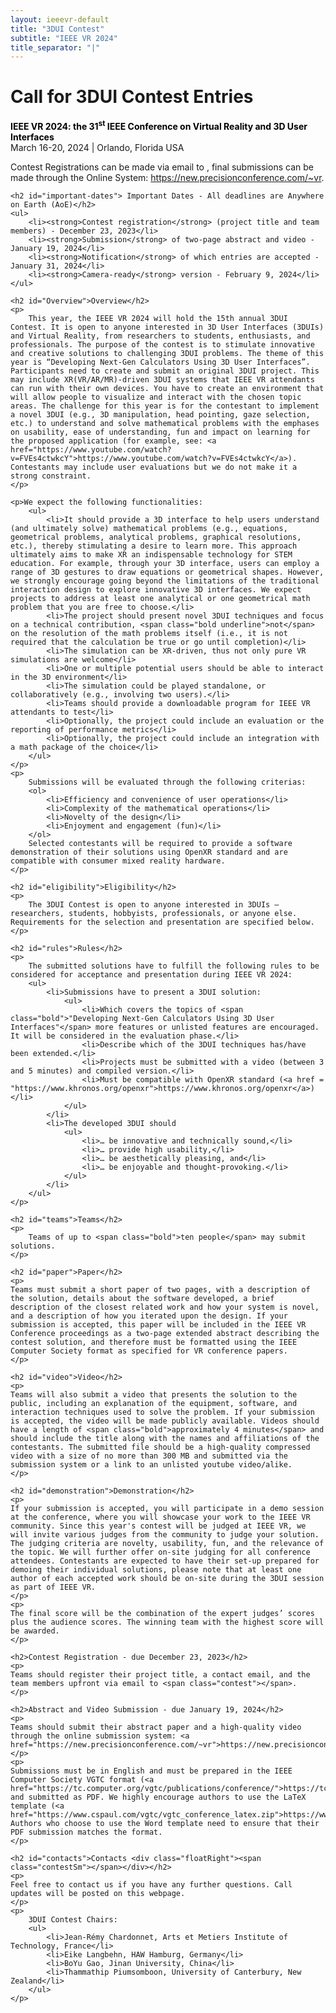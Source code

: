 ```yaml
---
layout: ieeevr-default
title: "3DUI Contest"
subtitle: "IEEE VR 2024"
title_separator: "|"
---
```


<script type="text/javascript">
    $(document).ready(function(){
		var email = ""; 
		var domain = "ieeevr.org"; 

	    email = "contest2024"; 		
		$(".contestSm").html("<span class='text-nowrap'><a href=javascript:location='" + "mail" + "to:" + email + "@" + domain + "'><i class='fas fa-fw fa-envelope-square emailIconSm' style=''></i><i class='emailTextSm'>" + email + "@" + domain + "</a></i></span>");   
        
        $(".contest").html("<span class='text-nowrap'><a href=javascript:location='" + "mail" + "to:" + email + "@" + domain + "'><i class='fas fa-fw fa-envelope-square emailIcon' style=''></i><i class='emailText'>" + email + "@" + domain + "</a></i></span>");              
	});
</script>
<div>
    <h1 id="cfp-3dui-contest">Call for 3DUI Contest Entries<div class="floatRight"><span class="contestSm"></span></div></h1>
    <p>
        <strong style="color: black">IEEE VR 2024: the 31<sup>st</sup> IEEE Conference on Virtual Reality and 3D User Interfaces</strong><br />
            March 16-20, 2024 | Orlando, Florida USA
    </p>
    <p>
        Contest Registrations can be made via email to  <span class="contest"></span>, final submissions can be made through the Online System: <a href="https://new.precisionconference.com/~vr">https://new.precisionconference.com/~vr</a>.
    </p>

    <h2 id="important-dates"> Important Dates - All deadlines are Anywhere on Earth (AoE)</h2>
    <ul>
        <li><strong>Contest registration</strong> (project title and team members) - December 23, 2023</li>
        <li><strong>Submission</strong> of two-page abstract and video - January 19, 2024</li>
        <li><strong>Notification</strong> of which entries are accepted - January 31, 2024</li>
        <li><strong>Camera-ready</strong> version - February 9, 2024</li>
    </ul>

    <h2 id="Overview">Overview</h2>
    <p>
        This year, the IEEE VR 2024 will hold the 15th annual 3DUI Contest. It is open to anyone interested in 3D User Interfaces (3DUIs) and Virtual Reality, from researchers to students, enthusiasts, and professionals. The purpose of the contest is to stimulate innovative and creative solutions to challenging 3DUI problems. The theme of this year is “Developing Next-Gen Calculators Using 3D User Interfaces”. Participants need to create and submit an original 3DUI project. This may include XR(VR/AR/MR)-driven 3DUI systems that IEEE VR attendants can run with their own devices. You have to create an environment that will allow people to visualize and interact with the chosen topic areas. The challenge for this year is for the contestant to implement a novel 3DUI (e.g., 3D manipulation, head pointing, gaze selection, etc.) to understand and solve mathematical problems with the emphases on usability, ease of understanding, fun and impact on learning for the proposed application (for example, see: <a href="https://www.youtube.com/watch?v=FVEs4ctwkcY">https://www.youtube.com/watch?v=FVEs4ctwkcY</a>). Contestants may include user evaluations but we do not make it a strong constraint.
    </p>

    <p>We expect the following functionalities:
        <ul>
            <li>It should provide a 3D interface to help users understand (and ultimately solve) mathematical problems (e.g., equations, geometrical problems, analytical problems, graphical resolutions, etc.), thereby stimulating a desire to learn more. This approach ultimately aims to make XR an indispensable technology for STEM education. For example, through your 3D interface, users can employ a range of 3D gestures to draw equations or geometrical shapes. However, we strongly encourage going beyond the limitations of the traditional interaction design to explore innovative 3D interfaces. We expect projects to address at least one analytical or one geometrical math problem that you are free to choose.</li>
            <li>The project should present novel 3DUI techniques and focus on a technical contribution, <span class="bold underline">not</span> on the resolution of the math problems itself (i.e., it is not required that the calculation be true or go until completion)</li>            
            <li>The simulation can be XR-driven, thus not only pure VR simulations are welcome</li>
            <li>One or multiple potential users should be able to interact in the 3D environment</li>
            <li>The simulation could be played standalone, or collaboratively (e.g., involving two users).</li>
            <li>Teams should provide a downloadable program for IEEE VR attendants to test</li>
            <li>Optionally, the project could include an evaluation or the reporting of performance metrics</li>
            <li>Optionally, the project could include an integration with a math package of the choice</li>            
        </ul>
    </p>
    <p>
        Submissions will be evaluated through the following criterias:
        <ol>
            <li>Efficiency and convenience of user operations</li>
            <li>Complexity of the mathematical operations</li>
            <li>Novelty of the design</li>
            <li>Enjoyment and engagement (fun)</li>
        </ol>
        Selected contestants will be required to provide a software demonstration of their solutions using OpenXR standard and are compatible with consumer mixed reality hardware.
    </p>

    <h2 id="eligibility">Eligibility</h2>
    <p>
        The 3DUI Contest is open to anyone interested in 3DUIs — researchers, students, hobbyists, professionals, or anyone else. Requirements for the selection and presentation are specified below.
    </p>

    <h2 id="rules">Rules</h2>
    <p>
        The submitted solutions have to fulfill the following rules to be considered for acceptance and presentation during IEEE VR 2024: 
        <ul>
            <li>Submissions have to present a 3DUI solution:
                <ul>
                    <li>Which covers the topics of <span class="bold">"Developing Next-Gen Calculators Using 3D User Interfaces"</span> more features or unlisted features are encouraged. It will be considered in the evaluation phase.</li>
                    <li>Describe which of the 3DUI techniques has/have been extended.</li>
                    <li>Projects must be submitted with a video (between 3 and 5 minutes) and compiled version.</li>
                    <li>Must be compatible with OpenXR standard (<a href = "https://www.khronos.org/openxr">https://www.khronos.org/openxr</a>)</li>
                </ul>
            </li>
            <li>The developed 3DUI should
                <ul>
                    <li>… be innovative and technically sound,</li>
                    <li>… provide high usability,</li>
                    <li>… be aesthetically pleasing, and</li>
                    <li>… be enjoyable and thought-provoking.</li>
                </ul>
            </li>
        </ul>
    </p>

    <h2 id="teams">Teams</h2>
    <p>
        Teams of up to <span class="bold">ten people</span> may submit solutions.
    </p>
    
    <h2 id="paper">Paper</h2>
    <p>
    Teams must submit a short paper of two pages, with a description of the solution, details about the software developed, a brief description of the closest related work and how your system is novel, and a description of how you iterated upon the design. If your submission is accepted, this paper will be included in the IEEE VR Conference proceedings as a two-page extended abstract describing the contest solution, and therefore must be formatted using the IEEE Computer Society format as specified for VR conference papers.
    </p>

    <h2 id="video">Video</h2>
    <p>
    Teams will also submit a video that presents the solution to the public, including an explanation of the equipment, software, and interaction techniques used to solve the problem. If your submission is accepted, the video will be made publicly available. Videos should have a length of <span class="bold">approximately 4 minutes</span> and should include the title along with the names and affiliations of the contestants. The submitted file should be a high-quality compressed video with a size of no more than 300 MB and submitted via the submission system or a link to an unlisted youtube video/alike.
    </p>

    <h2 id="demonstration">Demonstration</h2>
    <p>
    If your submission is accepted, you will participate in a demo session at the conference, where you will showcase your work to the IEEE VR community. Since this year's contest will be judged at IEEE VR, we will invite various judges from the community to judge your solution. The judging criteria are novelty, usability, fun, and the relevance of the topic. We will further offer on-site judging for all conference attendees. Contestants are expected to have their set-up prepared for demoing their individual solutions, please note that at least one author of each accepted work should be on-site during the 3DUI session as part of IEEE VR.
    </p> 
    <p>
    The final score will be the combination of the expert judges’ scores plus the audience scores. The winning team with the highest score will be awarded.
    </p>

    <h2>Contest Registration - due December 23, 2023</h2>
    <p>
    Teams should register their project title, a contact email, and the team members upfront via email to <span class="contest"></span>.
    </p>
    
    <h2>Abstract and Video Submission - due January 19, 2024</h2>
    <p>
    Teams should submit their abstract paper and a high-quality video through the online submission system: <a href="https://new.precisionconference.com/~vr">https://new.precisionconference.com/~vr</a>
    </p>
    <p>
    Submissions must be in English and must be prepared in the IEEE Computer Society VGTC format (<a href="https://tc.computer.org/vgtc/publications/conference/">https://tc.computer.org/vgtc/publications/conference/</a>) and submitted as PDF. We highly encourage authors to use the LaTeX template (<a href="https://www.cspaul.com/vgtc/vgtc_conference_latex.zip">https://www.cspaul.com/vgtc/vgtc_conference_latex.zip</a>). Authors who choose to use the Word template need to ensure that their PDF submission matches the format.
    </p>

    <h2 id="contacts">Contacts <div class="floatRight"><span class="contestSm"></span></div></h2>	
    <p>
    Feel free to contact us if you have any further questions. Call updates will be posted on this webpage.
    </p>
    <p>
        3DUI Contest Chairs:
        <ul>   
            <li>Jean-Rémy Chardonnet, Arts et Metiers Institute of Technology, France</li>
            <li>Eike Langbehn, HAW Hamburg, Germany</li>
            <li>BoYu Gao, Jinan University, China</li>
            <li>Thammathip Piumsomboon, University of Canterbury, New Zealand</li>
        </ul>
    </p>
</div>